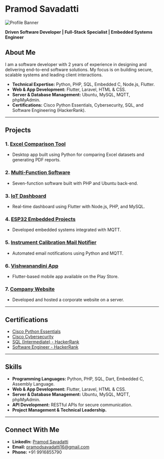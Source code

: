 # Pramod Savadatti

![Profile Banner](banner-image-url)

**Driven Software Developer | Full-Stack Specialist | Embedded Systems Engineer**

## About Me
I am a software developer with 2 years of experience in designing and delivering end-to-end software solutions. My focus is on building secure, scalable systems and leading client interactions.

- **Technical Expertise:** Python, PHP, SQL, Embedded C, Node.js, Flutter.
- **Web & App Development:** Flutter, Laravel, HTML & CSS.
- **Server & Database Management:** Ubuntu, MySQL, MQTT, phpMyAdmin.
- **Certifications:** Cisco Python Essentials, Cybersecurity, SQL, and Software Engineering (HackerRank).

---

## Projects
### 1. [Excel Comparison Tool](#)
- Desktop app built using Python for comparing Excel datasets and generating PDF reports.

### 2. [Multi-Function Software](#)
- Seven-function software built with PHP and Ubuntu back-end.

### 3. [IoT Dashboard](#)
- Real-time dashboard using Flutter with Node.js, PHP, and MySQL.

### 4. [ESP32 Embedded Projects](#)
- Developed embedded systems integrated with MQTT.

### 5. [Instrument Calibration Mail Notifier](#)
- Automated email notifications using Python and MQTT.

### 6. [Vishwanandini App](https://play.google.com/store/apps/details?id=com.vn.vishwanandini&pcampaignid=web_share)
- Flutter-based mobile app available on the Play Store.

### 7. [Company Website](https://herin.in/)
- Developed and hosted a corporate website on a server.

---

## Certifications
- [Cisco Python Essentials](https://www.credly.com/badges/33d98efb-28c7-4de2-bdfa-65789d2fe7c8/public_url)
- [Cisco Cybersecurity](https://www.credly.com/badges/3830a695-4480-4225-9c31-1f28653603de/public_url)
- [SQL (Intermediate) - HackerRank](https://www.hackerrank.com/certificates/iframe/27f2379f899f)
- [Software Engineer - HackerRank](https://www.hackerrank.com/certificates/iframe/3a495b6a868f)

---

## Skills
- **Programming Languages:** Python, PHP, SQL, Dart, Embedded C, Assembly Language.
- **Web & App Development:** Flutter, Laravel, HTML & CSS.
- **Server & Database Management:** Ubuntu, MySQL, MQTT, phpMyAdmin.
- **API Development:** RESTful APIs for secure communication.
- **Project Management & Technical Leadership.**

---

## Connect With Me
- **LinkedIn:** [Pramod Savadatti](https://linkedin.com/in/pramod-savadatti-396a55219)
- **Email:** pramodsavadatti16@gmail.com
- **Phone:** +91 9916855790

